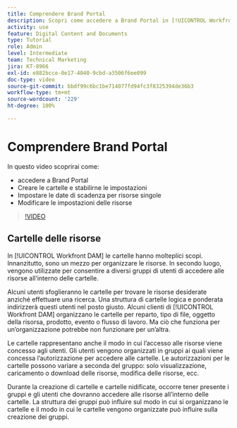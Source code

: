 ```yaml
---
title: Comprendere Brand Portal
description: Scopri come accedere a Brand Portal in [!UICONTROL Workfront DAM], creare cartelle, impostare le date di scadenza per le singole risorse e modificare le impostazioni delle risorse.
activity: use
feature: Digital Content and Documents
type: Tutorial
role: Admin
level: Intermediate
team: Technical Marketing
jira: KT-8966
exl-id: e882bcce-0e17-4040-9cbd-a3506f6ee099
doc-type: video
source-git-commit: bbdf99c6bc1be714077fd94fc3f8325394de36b3
workflow-type: tm+mt
source-wordcount: '229'
ht-degree: 100%

---
```


# Comprendere Brand Portal

In questo video scoprirai come:

* accedere a Brand Portal
* Creare le cartelle e stabilirne le impostazioni
* Impostare le date di scadenza per risorse singole
* Modificare le impostazioni delle risorse

>[!VIDEO](https://video.tv.adobe.com/v/3419545/?quality=12&learn=on&enablevpops=1&captions=ita)

## Cartelle delle risorse

In [!UICONTROL Workfront DAM] le cartelle hanno molteplici scopi. Innanzitutto, sono un mezzo per organizzare le risorse. In secondo luogo, vengono utilizzate per consentire a diversi gruppi di utenti di accedere alle risorse all’interno delle cartelle.

Alcuni utenti sfoglieranno le cartelle per trovare le risorse desiderate anziché effettuare una ricerca. Una struttura di cartelle logica e ponderata indirizzerà questi utenti nel posto giusto. Alcuni clienti di [!UICONTROL Workfront DAM] organizzano le cartelle per reparto, tipo di file, oggetto della risorsa, prodotto, evento o flusso di lavoro. Ma ciò che funziona per un’organizzazione potrebbe non funzionare per un’altra.

Le cartelle rappresentano anche il modo in cui l’accesso alle risorse viene concesso agli utenti. Gli utenti vengono organizzati in gruppi ai quali viene concessa l’autorizzazione per accedere alle cartelle. Le autorizzazioni per le cartelle possono variare a seconda del gruppo: solo visualizzazione, caricamento o download delle risorse, modifica delle risorse, ecc.

Durante la creazione di cartelle e cartelle nidificate, occorre tener presente i gruppi e gli utenti che dovranno accedere alle risorse all’interno delle cartelle. La struttura dei gruppi può influire sul modo in cui si organizzano le cartelle e il modo in cui le cartelle vengono organizzate può influire sulla creazione dei gruppi.
